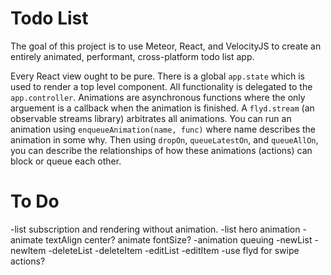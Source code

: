 # Todo List

The goal of this project is to use Meteor, React, and VelocityJS to create an entirely animated, performant, cross-platform todo list app.

Every React view ought to be pure. There is a global `app.state` which is used to render a top level component. All functionality is delegated to the `app.controller`. Animations are asynchronous functions where the only arguement is a callback when the animation is finished. A `flyd.stream` (an observable streams library) arbitrates all animations. You can run an animation using `enqueueAnimation(name, func)` where name describes the animation in some why. Then using `dropOn`, `queueLatestOn`, and `queueAllOn`, you can describe the relationships of how these animations (actions) can block or queue each other. 

# To Do

-list subscription and rendering without animation.
-list hero animation - animate textAlign center? animate fontSize?
-animation queuing
-newList
-newItem
-deleteList
-deleteItem
-editList
-editItem
-use flyd for swipe actions?
